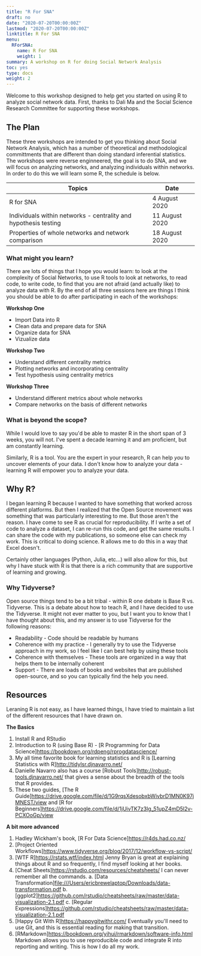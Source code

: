 ```yaml
---
title: "R For SNA"
draft: no
date: "2020-07-20T00:00:00Z"
lastmod: "2020-07-20T00:00:00Z"
linktitle: R For SNA
menu:
  RForSNA:
    name: R For SNA
    weight: 1
summary: A workshop on R for doing Social Network Analysis
toc: yes
type: docs
weight: 2
---
```


Welcome to this workshop designed to help get you started on using R to analyze social network data. First, thanks to Dali Ma and the Social Science Research Committee for supporting these workshops.

## The Plan
These three workshops are intended to get you thinking about Social Network Analysis, which has a number of theoretical and methodological committments that are different than doing standard inferential statistics. The workshops were reverse enginneered, the goal is to do SNA, and we will focus on analyzing networks, and analyzing individuals within networks. In order to do this we will learn some R, the schedule is below.

|Topics| Date|
|------|------|
|R for SNA | 4 August 2020|
|Individuals within networks - centrality and hypothesis testing |11 August 2020|
|Properties of whole networks and network comparison | 18 August 2020|


### What might you learn?
There are lots of things that I hope you would learn: to look at the complexity of Social Networks, to use R tools to look at networks, to read code, to write code, to find that you are not afraid (and actually like) to analyze data with R. By the end of all three sessions here are things I think you should be able to do after participating in each of the workshops:

**Workshop One**

* Import Data into R
* Clean data and prepare data for SNA
* Organize data for SNA
* Vizualize data

**Workshop Two**

* Understand different centrality metrics 
* Plotting networks and incorporating centrality
* Test hypothesis using centrality metrics

**Workshop Three**

* Understand different metrics about whole networks
* Compare networks on the basis of different networks

### What is beyond the scope?
While I would love to say you'd be able to master R in the short span of 3 weeks, you will not. I've spent a decade learning it and am proficient, but am constantly learning. 

Similarly, R is a tool. You are the expert in your research, R can help *you* to uncover elements of your data. I don't know how to analyze your data - learning R will empower you to analyze your data. 


## Why R?
I began learning R because I wanted to have something that worked across different platforms. But then I realized that the Open Source movement was something that was particularly interesting to me.  But those aren't the reason. I have come to see R as crucial for reproducibility. If I write a set of code to analyze a dataset, I can re-run this code, and get the same results. I can share the code with my publications, so someone else can check my work. This is critical to doing science. R allows me to do this in a way that Excel doesn't. 

Certainly other languages (Python, Julia, etc...) will also allow for this, but why I have stuck with R is that there is a rich community that are supportive of learning and growing. 

### Why Tidyverse?
Open source things tend to be a bit tribal - within R one debate is Base R vs. Tidyverse. This is a debate about how to teach R, and I have decided to use the Tidyverse. It might not ever matter to you, but I want you to know that I have thought about this, and my answer is to use Tidyverse for the following reasons:

- Readability - Code should be readable by humans
- Coherence with my practice - I generally try to use the Tidyverse approach in my work, so I feel like I can best help by using these tools
- Coherence with themselves - These tools are organized in a way that helps them to be internally coherent
- Support - There are loads of books and websites that are published open-source, and so you can typically find the help you need. 


## Resources
Leraning R is not easy, as I have learned things, I have tried to maintain a list of the different resources that I have drawn on. 

**The Basics**

1. Install R and RStudio
2. Introduction to R (using Base R) - [R Programming for Data Science]<https://bookdown.org/rdpeng/rprogdatascience/>
3. My all time favorite book for learning statistics and R is [Learning Statistics with R]<http://tidylsr.djnavarro.net/>
4. Danielle Navarro also has a course [Robust Tools]<http://robust-tools.djnavarro.net/> that gives a sense about the breadth of the tools that R provides.
5. These two guides, [The R Guide]<https://drive.google.com/file/d/1G9rqsXdesobxbWivbrD1MN0K97jMNEST/view> and [R for Beginners]<https://drive.google.com/file/d/1jUivTK7z3Ig_51upZ4mD5l2v-PCXOoGp/view>

**A bit more advanced**

1. Hadley Wickham's book, [R For Data Science]<https://r4ds.had.co.nz/>
2. [Project Oriented Workflows]<https://www.tidyverse.org/blog/2017/12/workflow-vs-script/>
3. [WTF R]<https://rstats.wtf/index.html> Jenny Bryan is great at explaining things about R and so frequently, I find myself looking at her books.
4. [Cheat Sheets]<https://rstudio.com/resources/cheatsheets/> I can never remember all the commands. 
  a. [Data Transformation]<file:///Users/ericbrewelaptop/Downloads/data-transformation.pdf>
  b. [ggplot2]<https://github.com/rstudio/cheatsheets/raw/master/data-visualization-2.1.pdf>
  c. [Regular Expressions]<https://github.com/rstudio/cheatsheets/raw/master/data-visualization-2.1.pdf>
5. [Happy Git With R]<https://happygitwithr.com/> Eventually you'll need to use Git, and this is essential reading for making that transition.
6. [RMarkdown]<https://bookdown.org/yihui/rmarkdown/software-info.html> Markdown allows you to use reproducible code and integrate R into reporting and writing. This is how I do all my work. 
